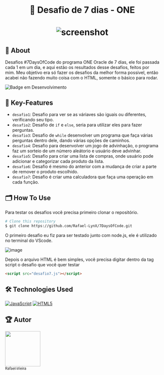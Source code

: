 <h1 align="center"> 
  🚀 Desafio de 7 dias - ONE
</h1>

<h1 align="center"> 

![screenshot](https://github.com/Rafael-LynX/Test/blob/main/7d07a255678962d30d8717dcf5dbd266.gif)

</h1>

## 📖 About
Desafios #7DaysOfCode do programa ONE Oracle de 7 dias, ele foi passada cada 1 em um dia, e aqui estão os resultados desse desafios, feitos por mim.
Meu objetivo era só fazer os desafios da melhor forma possivel, então acabei não fazendo muito coisa com o HTML, somente o básico para rodar.

![Badge em Desenvolvimento](http://img.shields.io/static/v1?label=STATUS&message=DESAFIOS%20FINALIZADOS&color=GREEN&style=for-the-badge)

## 🔑 Key-Features
- `desafio1`: Desafio para ver se as váriaves são iguais ou diferentes, verificando seu tipo.
- `desafio2`: Desafio de `if` e `else`, seria para utilizar eles para fazer perguntas.
- `desafio3`: Desafio de `while` desenvolver um programa que faça várias perguntas dentro dele, dando várias opções de caminhos.
- `desafio4`: Desafio para desenvolver um jogo de advinhação, o programa faz um sorteio de um número aleátorio e usuário deve advinhar.
- `desafio5`: Desafio para criar uma lista de compras, onde usuário pode adicionar e categorizar cada produto da lista.
- `desafio6`: Desafio é mesmo do anterior com a mudança de criar a parte de remover o produto escolhido.
- `desafio7`: Desafio é criar uma calculadora que faça uma operação em cada função.


## 🗂️ How To Use 
Para testar os desafios você precisa primeiro clonar o repositório.
```bash
# Clone this repository
$ git clone https://github.com/Rafael-LynX/7DaysOfCode.git
```
O primeiro desafio eu fiz para ser testado junto com node.js, ele é utilizado no terminal do VScode.

![image](https://github.com/user-attachments/assets/9b2056b3-41b6-415a-8955-3f39a78bf192)

Depois o arquivo HTML é bem simples, você precisa digitar dentro da tag script o desafio que você quer testar
```html
<script src="desafio7.js"></script>
```

## 🛠️ Technologies Used

[![JavaScript](https://img.shields.io/badge/javascript-%23323330.svg?style=for-the-badge&logo=javascript&logoColor=%23F7DF1E)](https://docs.oracle.com/javase/tutorial/index.html)
[![HTML5](https://img.shields.io/badge/html5-%23E34F26.svg?style=for-the-badge&logo=html5&logoColor=white)](https://developer.mozilla.org/pt-BR/docs/Web/HTML)

## 🏆 Autor

[<img loading="lazy" src="https://avatars.githubusercontent.com/u/109623407?s=400&u=19dac11507a1cbd81c5c6ceb1526c24eb6033cce&v=4" width=115><br><sub>Rafael Vieira</sub>](https://github.com/Rafael-LynX) 

